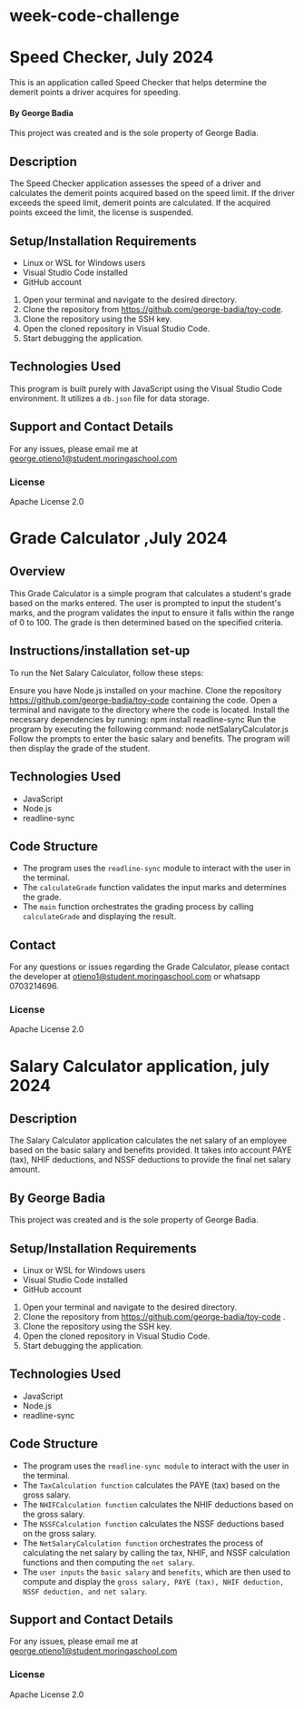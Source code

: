 # week-code-challenge

# Speed Checker, July 2024

This is an application called Speed Checker that helps determine the demerit points a driver acquires for speeding.

#### By **George Badia**

This project was created and is the sole property of George Badia.

## Description

The Speed Checker application assesses the speed of a driver and calculates the demerit points acquired based on the speed limit. If the driver exceeds the speed limit, demerit points are calculated. If the acquired points exceed the limit, the license is suspended.

## Setup/Installation Requirements

- Linux or WSL for Windows users
- Visual Studio Code installed
- GitHub account

1. Open your terminal and navigate to the desired directory.
2. Clone the repository from https://github.com/george-badia/toy-code.
3. Clone the repository using the SSH key.
4. Open the cloned repository in Visual Studio Code.
5. Start debugging the application.
   
## Technologies Used

This program is built purely with JavaScript using the Visual Studio Code environment. It utilizes a `db.json` file for data storage.

## Support and Contact Details

For any issues, please email me at george.otieno1@student.moringaschool.com

### License

Apache License 2.0


# Grade Calculator ,July 2024

## Overview
This Grade Calculator is a simple program that calculates a student's grade based on the marks entered. The user is prompted to input the student's marks, and the program validates the input to ensure it falls within the range of 0 to 100. The grade is then determined based on the specified criteria.

## Instructions/installation set-up
To run the Net Salary Calculator, follow these steps:

Ensure you have Node.js installed on your machine.
Clone the repository https://github.com/george-badia/toy-code containing the code.
Open a terminal and navigate to the directory where the code is located.
Install the necessary dependencies by running: npm install readline-sync
Run the program by executing the following command: node netSalaryCalculator.js
Follow the prompts to enter the basic salary and benefits. The program will then display the grade of the student.
## Technologies Used
- JavaScript
- Node.js
- readline-sync

## Code Structure
- The program uses the `readline-sync` module to interact with the user in the terminal.
- The `calculateGrade` function validates the input marks and determines the grade.
- The `main` function orchestrates the grading process by calling `calculateGrade` and displaying the result.

## Contact
For any questions or issues regarding the Grade Calculator, please contact the developer at otieno1@student.moringaschool.com or whatsapp 0703214696.

### License

Apache License 2.0

# Salary Calculator application, july 2024

## Description
The Salary Calculator application calculates the net salary of an employee based on the basic salary and benefits provided. It takes into account PAYE (tax), NHIF deductions, and NSSF deductions to provide the final net salary amount.

## By **George Badia**

This project was created and is the sole property of George Badia.

## Setup/Installation Requirements

- Linux or WSL for Windows users
- Visual Studio Code installed
- GitHub account

1. Open your terminal and navigate to the desired directory.
2. Clone the repository from https://github.com/george-badia/toy-code .
3. Clone the repository using the SSH key.
4. Open the cloned repository in Visual Studio Code.
5. Start debugging the application.
   
## Technologies Used

- JavaScript
- Node.js
- readline-sync

## Code Structure
- The program uses the `readline-sync module` to interact with the user in the terminal.
- The `TaxCalculation function` calculates the PAYE (tax) based on the gross salary.
- The `NHIFCalculation function` calculates the NHIF deductions based on the gross salary.
- The `NSSFCalculation function` calculates the NSSF deductions based on the gross salary.
- The `NetSalaryCalculation function` orchestrates the process of calculating the net salary by calling the tax, NHIF, and NSSF calculation functions and then computing the `net salary`.
- The `user inputs` the `basic salary` and `benefits`, which are then used to compute and display the `gross salary, PAYE (tax), NHIF deduction, NSSF deduction, and net salary`.

## Support and Contact Details

For any issues, please email me at george.otieno1@student.moringaschool.com

### License

Apache License 2.0
